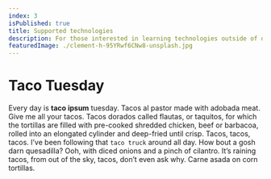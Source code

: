 ```yaml
---
index: 3
isPublished: true
title: Supported technologies
description: For those interested in learning technologies outside of our standard curriculum, join our learning community and build a project using one of our secondary supported technologies.
featuredImage: ./clement-h-95YRwf6CNw8-unsplash.jpg
---
```


# Taco Tuesday

Every day is **taco ipsum** tuesday. Tacos al pastor made with adobada meat. Give me all your tacos. Tacos dorados called flautas, or taquitos, for which the tortillas are filled with pre-cooked shredded chicken, beef or barbacoa, rolled into an elongated cylinder and deep-fried until crisp. Tacos, tacos, tacos. I’ve been following that `taco truck` around all day. How bout a gosh darn quesadilla? Ooh, with diced onions and a pinch of cilantro. It’s raining tacos, from out of the sky, tacos, don’t even ask why. Carne asada on corn tortillas.
